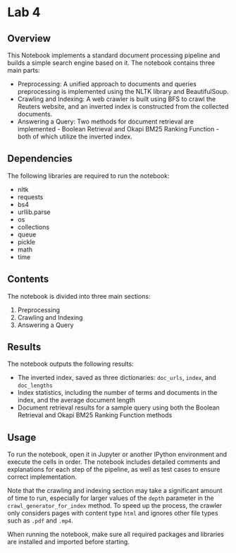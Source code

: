 # Lab 4

## Overview

This Notebook implements a standard document processing pipeline and builds a simple search engine based on it. The notebook contains three main parts:

- Preprocessing: A unified approach to documents and queries preprocessing is implemented using the NLTK library and BeautifulSoup.
- Crawling and Indexing: A web crawler is built using BFS to crawl the Reuters website, and an inverted index is constructed from the collected documents.
- Answering a Query: Two methods for document retrieval are implemented - Boolean Retrieval and Okapi BM25 Ranking Function - both of which utilize the inverted index.

## Dependencies

The following libraries are required to run the notebook:

- nltk
- requests
- bs4
- urllib.parse
- os
- collections
- queue
- pickle
- math
- time

## Contents

The notebook is divided into three main sections:

1. Preprocessing
2. Crawling and Indexing
3. Answering a Query

## Results

The notebook outputs the following results:

- The inverted index, saved as three dictionaries: `doc_urls`, `index`, and `doc_lengths`
- Index statistics, including the number of terms and documents in the index, and the average document length
- Document retrieval results for a sample query using both the Boolean Retrieval and Okapi BM25 Ranking Function methods

## Usage

To run the notebook, open it in Jupyter or another IPython environment and execute the cells in order. The notebook includes detailed comments and explanations for each step of the pipeline, as well as test cases to ensure correct implementation.

Note that the crawling and indexing section may take a significant amount of time to run, especially for larger values of the `depth` parameter in the `crawl_generator_for_index` method. To speed up the process, the crawler only considers pages with content type `html` and ignores other file types such as `.pdf` and `.mp4`.

When running the notebook, make sure all required packages and libraries are installed and imported before starting.
